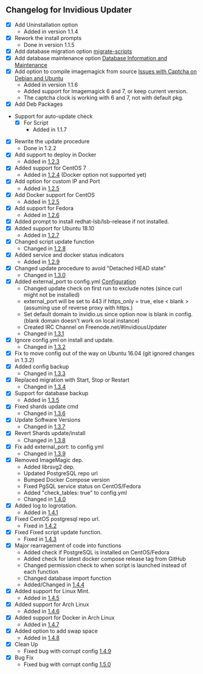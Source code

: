 ## Changelog for Invidious Updater

- [X] Add Uninstallation option 
  - Added in version 1.1.4
- [X] Rework the install prompts
    - Done in version 1.1.5
- [X] Add database migration option [migrate-scripts](https://github.com/omarroth/invidious/tree/master/config/migrate-scripts)
- [X] Add database maintenance option [Database Information and Maintenance](https://github.com/omarroth/invidious/wiki/Database-Information-and-Maintenance)
- [X] Add option to compile imagemagick from source [Issues with Captcha on Debian and Ubuntu](https://github.com/omarroth/invidious/wiki/Issues-with-Captcha-on-Debian-and-Ubuntu)
   - Added in version 1.1.6
   - Added support for Imagemagick 6 and 7, or keep current version.
   - The captcha clock is working with 6 and 7, not with default pkg.
- [X] Add Deb Packages
- Support for auto-update check
  - [X] For Script 
    - Added in 1.1.7
- [X] Rewrite the update procedure 
  - Done in 1.2.2
- [X] Add support to deploy in Docker 
  - Added in [1.2.3](https://github.com/tmiland/Invidious-Updater/releases/tag/v1.2.3)
- [X] Added support for CentOS 7 
  - Added in [1.2.4](https://github.com/tmiland/Invidious-Updater/releases/tag/v1.2.4) (Docker option not supported yet)
- [X] Add option for custom IP and Port 
  - Added in [1.2.5](https://github.com/tmiland/Invidious-Updater/releases/tag/v1.2.5)
- [X] Add Docker support for CentOS 
  - Added in [1.2.5](https://github.com/tmiland/Invidious-Updater/releases/tag/v1.2.5)
- [X] Add support for Fedora 
  - Added in [1.2.6](https://github.com/tmiland/Invidious-Updater/releases/tag/v1.2.6)
- [X] Added prompt to install redhat-lsb/lsb-release if not installed.
- [X] Added support for Ubuntu 18.10
  - Added in [1.2.7](https://github.com/tmiland/Invidious-Updater/releases/tag/v1.2.7)
- [X] Changed script update function
  - Changed in [1.2.8](https://github.com/tmiland/Invidious-Updater/releases/tag/v1.2.8)
- [X] Added service and docker status indicators
  - Added in [1.2.9](https://github.com/tmiland/Invidious-Updater/releases/tag/v1.2.9)
- [X] Changed update procedure to avoid "Detached HEAD state"
  - Changed in [1.3.0](https://github.com/tmiland/Invidious-Updater/releases/tag/v1.3.0)
- [X] Added external_port to config.yml [Configuration](https://github.com/omarroth/invidious/wiki/Configuration)
    - Changed update check on first run to exclude notes (since curl might not be installed)
    - external_port will be set to 443 if https_only = true, else < blank > (assuming use of reverse proxy with https.)
    - Set default domain to invidio.us since option now is blank in config. (blank domain doesn't work on local instance)
    - Created IRC Channel on Freenode.net/#InvidiousUpdater
    - Changed in [1.3.1](https://github.com/tmiland/Invidious-Updater/releases/tag/v1.3.1)
- [X] Ignore config.yml on install and update.
    - Changed in [1.3.2](https://github.com/tmiland/Invidious-Updater/releases/tag/v1.3.2)
- [X] Fix to move config out of the way on Ubuntu 16.04 (git ignored changes in 1.3.2)
- [X] Added config backup
    - Changed in [1.3.3](https://github.com/tmiland/Invidious-Updater/releases/tag/v1.3.3)
- [X] Replaced migration with Start, Stop or Restart
    - Changed in [1.3.4](https://github.com/tmiland/Invidious-Updater/releases/tag/v1.3.4)
- [X] Support for database backup
  - Added in [1.3.5](https://github.com/tmiland/Invidious-Updater/releases/tag/v1.3.5)
- [X] Fixed shards update cmd
    - Changed in [1.3.6](https://github.com/tmiland/Invidious-Updater/releases/tag/v1.3.6)
- [X] Update Software Versions
    - Changed in [1.3.7](https://github.com/tmiland/Invidious-Updater/releases/tag/v1.3.7)
- [X] Revert Shards update/install
    - Changed in [1.3.8](https://github.com/tmiland/Invidious-Updater/releases/tag/v1.3.8)
- [X] Fix add external_port: to config.yml
    - Changed in [1.3.9](https://github.com/tmiland/Invidious-Updater/releases/tag/v1.3.9)
- [X] Removed ImageMagic dep.
    - Added librsvg2 dep.
    - Updated PostgreSQL repo url
    - Bumped Docker Compose version
    - Fixed PgSQL service status on CentOS/Fedora
    - Added "check_tables: true" to config.yml
    - Changed in [1.4.0](https://github.com/tmiland/Invidious-Updater/releases/tag/v1.4.0)
- [X] Added log to logrotation.
    - Added in [1.4.1](https://github.com/tmiland/Invidious-Updater/releases/tag/v1.4.1)
- [X] Fixed CentOS postgresql repo url.
    - Fixed in [1.4.2](https://github.com/tmiland/Invidious-Updater/releases/tag/v1.4.2)
- [X] Fixed Fixed script update function.
    - Fixed in [1.4.3](https://github.com/tmiland/Invidious-Updater/releases/tag/v1.4.3)
- [X] Major rearragement of code into functions
    - Added check if PostgreSQL is installed on CentOS/Fedora
    - Added check for latest docker compose release tag from GitHub
    - Changed permission check to when script is launched instead of each function
    - Changed database import function
    - Added/Changed in [1.4.4](https://github.com/tmiland/Invidious-Updater/releases/tag/v1.4.4)
- [X] Added support for Linux Mint.
    - Added in [1.4.5](https://github.com/tmiland/Invidious-Updater/releases/tag/v1.4.5)
- [X] Added support for Arch Linux
    - Added in [1.4.6](https://github.com/tmiland/Invidious-Updater/releases/tag/v1.4.6)
- [X] Added support for Docker in Arch Linux
    - Added in [1.4.7](https://github.com/tmiland/Invidious-Updater/releases/tag/v1.4.7)
- [X] Added option to add swap space
    - Added in [1.4.8](https://github.com/tmiland/Invidious-Updater/releases/tag/v1.4.8)
- [X] Clean Up
    - Fixed bug with corrupt config [1.4.9](https://github.com/tmiland/Invidious-Updater/releases/tag/v1.4.9)
- [X] Bug Fix
    - Fixed bug with corrupt config [1.5.0](https://github.com/tmiland/Invidious-Updater/releases/tag/v1.5.0)
